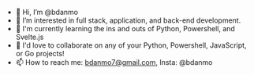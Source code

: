 - 👋 Hi, I’m @bdanmo
- 👀 I’m interested in full stack, application, and back-end development.
- 🌱 I'm currently learning the ins and outs of Python, Powershell, and Svelte.js
- 💞️ I'd love to collaborate on any of your Python, Powershell, JavaScript, or Go projects!
- 📫 How to reach me: bdanmo7@gmail.com, Insta: @bdanmo

<!---
bdanmo/bdanmo is a ✨ special ✨ repository because its `README.md` (this file) appears on your GitHub profile.
You can click the Preview link to take a look at your changes.
--->
